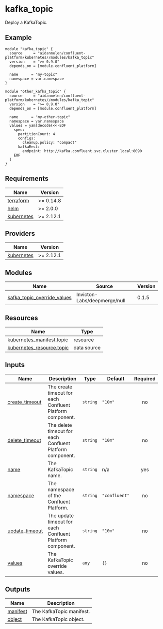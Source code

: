 # kafka_topic

Deploy a KafkaTopic.

<!-- BEGINNING OF PRE-COMMIT-TERRAFORM DOCS HOOK -->

## Example

```hcl
module "kafka_topic" {
  source     = "aidanmelen/confluent-platform/kubernetes//modules/kafka_topic"
  version    = ">= 0.9.0"
  depends_on = [module.confluent_platform]

  name      = "my-topic"
  namespace = var.namespace
}

module "other_kafka_topic" {
  source     = "aidanmelen/confluent-platform/kubernetes//modules/kafka_topic"
  version    = ">= 0.9.0"
  depends_on = [module.confluent_platform]

  name      = "my-other-topic"
  namespace = var.namespace
  values = yamldecode(<<-EOF
    spec:
      partitionCount: 4
      configs:
        cleanup.policy: "compact"
      kafkaRest:
        endpoint: http://kafka.confluent.svc.cluster.local:8090
    EOF
  )
}
```

## Requirements

| Name | Version |
|------|---------|
| <a name="requirement_terraform"></a> [terraform](#requirement\_terraform) | >= 0.14.8 |
| <a name="requirement_helm"></a> [helm](#requirement\_helm) | >= 2.0.0 |
| <a name="requirement_kubernetes"></a> [kubernetes](#requirement\_kubernetes) | >= 2.12.1 |
## Providers

| Name | Version |
|------|---------|
| <a name="provider_kubernetes"></a> [kubernetes](#provider\_kubernetes) | >= 2.12.1 |
## Modules

| Name | Source | Version |
|------|--------|---------|
| <a name="module_kafka_topic_override_values"></a> [kafka\_topic\_override\_values](#module\_kafka\_topic\_override\_values) | Invicton-Labs/deepmerge/null | 0.1.5 |
## Resources

| Name | Type |
|------|------|
| [kubernetes_manifest.topic](https://registry.terraform.io/providers/hashicorp/kubernetes/latest/docs/resources/manifest) | resource |
| [kubernetes_resource.topic](https://registry.terraform.io/providers/hashicorp/kubernetes/latest/docs/data-sources/resource) | data source |
## Inputs

| Name | Description | Type | Default | Required |
|------|-------------|------|---------|:--------:|
| <a name="input_create_timeout"></a> [create\_timeout](#input\_create\_timeout) | The create timeout for each Confluent Platform component. | `string` | `"10m"` | no |
| <a name="input_delete_timeout"></a> [delete\_timeout](#input\_delete\_timeout) | The delete timeout for each Confluent Platform component. | `string` | `"10m"` | no |
| <a name="input_name"></a> [name](#input\_name) | The KafkaTopic name. | `string` | n/a | yes |
| <a name="input_namespace"></a> [namespace](#input\_namespace) | The namespace of the Confluent Platform. | `string` | `"confluent"` | no |
| <a name="input_update_timeout"></a> [update\_timeout](#input\_update\_timeout) | The update timeout for each Confluent Platform component. | `string` | `"10m"` | no |
| <a name="input_values"></a> [values](#input\_values) | The KafkaTopic override values. | `any` | `{}` | no |
## Outputs

| Name | Description |
|------|-------------|
| <a name="output_manifest"></a> [manifest](#output\_manifest) | The KafkaTopic manifest. |
| <a name="output_object"></a> [object](#output\_object) | The KafkaTopic object. |
<!-- END OF PRE-COMMIT-TERRAFORM DOCS HOOK -->
